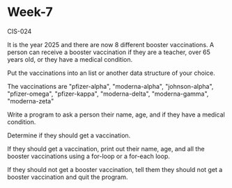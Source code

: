 # Week-7
 CIS-024


It is the year 2025 and there are now 8 different booster vaccinations. A person can receive a booster vaccination if they are a teacher, over 65 years old, or they have a medical condition.

Put the vaccinations into an list or another data structure of your choice.  

The vaccinations are "pfizer-alpha", "moderna-alpha", "johnson-alpha", "pfizer-omega", "pfizer-kappa", "moderna-delta", "moderna-gamma", "moderna-zeta"

Write a program to ask a person their name, age, and if they have a medical condition.

Determine if they should get a vaccination. 

If they should get a vaccination, print out their name, age, and all the booster vaccinations using a for-loop or a for-each loop.

If they should not get a booster vaccination, tell them they should not get a booster vaccination and quit the program.